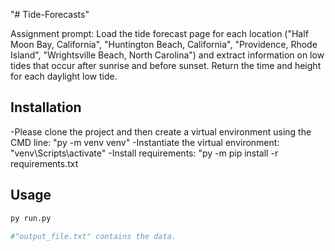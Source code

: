 "# Tide-Forecasts" 

Assignment prompt: Load the tide forecast page for each location ("Half Moon Bay, California", "Huntington Beach, California", "Providence, Rhode Island", "Wrightsville Beach, North Carolina") and extract information on low tides that occur after sunrise and before sunset. Return the time and height for each daylight low tide.


## Installation

-Please clone the project and then create a virtual environment using the CMD line: "py -m venv venv"
-Instantiate the virtual environment: "venv\Scripts\activate"
-Install requirements: "py -m pip install -r requirements.txt


## Usage

```python
py run.py

#"output_file.txt" contains the data.
```

